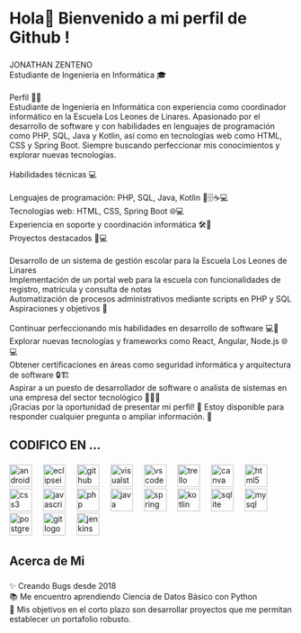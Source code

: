 <h1 align="left">Hola👋 Bienvenido a mi perfil de Github !</h1>

###

###

<p align="left">JONATHAN ZENTENO<br>Estudiante de Ingeniería en Informática 🎓<br><br>Perfil 👨‍💻<br>Estudiante de Ingeniería en Informática con experiencia como coordinador informático en la Escuela Los Leones de Linares. Apasionado por el desarrollo de software y con habilidades en lenguajes de programación como PHP, SQL, Java y Kotlin, así como en tecnologías web como HTML, CSS y Spring Boot. Siempre buscando perfeccionar mis conocimientos y explorar nuevas tecnologías.<br><br>Habilidades técnicas 💻<br><br>Lenguajes de programación: PHP, SQL, Java, Kotlin 🐘🗄️☕️💻<br>Tecnologías web: HTML, CSS, Spring Boot 🌐💻<br>Experiencia en soporte y coordinación informática 🛠️🤖<br>Proyectos destacados 🏫💻<br><br>Desarrollo de un sistema de gestión escolar para la Escuela Los Leones de Linares<br>Implementación de un portal web para la escuela con funcionalidades de registro, matrícula y consulta de notas<br>Automatización de procesos administrativos mediante scripts en PHP y SQL<br>Aspiraciones y objetivos 🚀<br><br>Continuar perfeccionando mis habilidades en desarrollo de software 💻🚀<br>Explorar nuevas tecnologías y frameworks como React, Angular, Node.js 🌐💻<br>Obtener certificaciones en áreas como seguridad informática y arquitectura de software 🔒🏗️<br>Aspirar a un puesto de desarrollador de software o analista de sistemas en una empresa del sector tecnológico 👨‍💻💼<br>¡Gracias por la oportunidad de presentar mi perfil! 🙏 Estoy disponible para responder cualquier pregunta o ampliar información. 💬</p>

###

<h2 align="left">CODIFICO EN ...</h2>

###

<div align="left">
  <img src="https://cdn.jsdelivr.net/gh/devicons/devicon/icons/androidstudio/androidstudio-original.svg" height="40" alt="androidstudio logo"  />
  <img width="12" />
  <img src="https://skillicons.dev/icons?i=eclipse" height="40" alt="eclipseide logo"  />
  <img width="12" />
  <img src="https://cdn.jsdelivr.net/gh/devicons/devicon/icons/github/github-original.svg" height="40" alt="github logo"  />
  <img width="12" />
  <img src="https://cdn.jsdelivr.net/gh/devicons/devicon/icons/visualstudio/visualstudio-plain.svg" height="40" alt="visualstudio logo"  />
  <img width="12" />
  <img src="https://cdn.jsdelivr.net/gh/devicons/devicon/icons/vscode/vscode-original.svg" height="40" alt="vscode logo"  />
  <img width="12" />
  <img src="https://cdn.jsdelivr.net/gh/devicons/devicon/icons/trello/trello-plain.svg" height="40" alt="trello logo"  />
  <img width="12" />
  <img src="https://cdn.simpleicons.org/canva/00C4CC" height="40" alt="canva logo"  />
  <img width="12" />
  <img src="https://cdn.simpleicons.org/html5/E34F26" height="40" alt="html5 logo"  />
  <img width="12" />
  <img src="https://cdn.jsdelivr.net/gh/devicons/devicon/icons/css3/css3-original.svg" height="40" alt="css3 logo"  />
  <img width="12" />
  <img src="https://cdn.jsdelivr.net/gh/devicons/devicon/icons/javascript/javascript-original.svg" height="40" alt="javascript logo"  />
  <img width="12" />
  <img src="https://cdn.jsdelivr.net/gh/devicons/devicon/icons/php/php-original.svg" height="40" alt="php logo"  />
  <img width="12" />
  <img src="https://cdn.jsdelivr.net/gh/devicons/devicon/icons/java/java-original.svg" height="40" alt="java logo"  />
  <img width="12" />
  <img src="https://cdn.simpleicons.org/spring/6DB33F" height="40" alt="spring logo"  />
  <img width="12" />
  <img src="https://cdn.jsdelivr.net/gh/devicons/devicon/icons/kotlin/kotlin-original.svg" height="40" alt="kotlin logo"  />
  <img width="12" />
  <img src="https://cdn.jsdelivr.net/gh/devicons/devicon/icons/sqlite/sqlite-original.svg" height="40" alt="sqlite logo"  />
  <img width="12" />
  <img src="https://cdn.jsdelivr.net/gh/devicons/devicon/icons/mysql/mysql-original.svg" height="40" alt="mysql logo"  />
  <img width="12" />
  <img src="https://cdn.jsdelivr.net/gh/devicons/devicon/icons/postgresql/postgresql-original.svg" height="40" alt="postgresql logo"  />
  <img width="12" />
  <img src="https://cdn.jsdelivr.net/gh/devicons/devicon/icons/git/git-original.svg" height="40" alt="git logo"  />
  <img width="12" />
  <img src="https://cdn.simpleicons.org/jenkins/D24939" height="40" alt="jenkins logo"  />
</div>

###

<h2 align="left">Acerca de Mi</h2>

###

<p align="left">✨ Creando Bugs desde 2018<br>📚 Me encuentro aprendiendo Ciencia de Datos Básico con Python<br>🎯 Mis objetivos en el corto plazo son desarrollar proyectos que me permitan establecer un portafolio robusto.</p>

###
